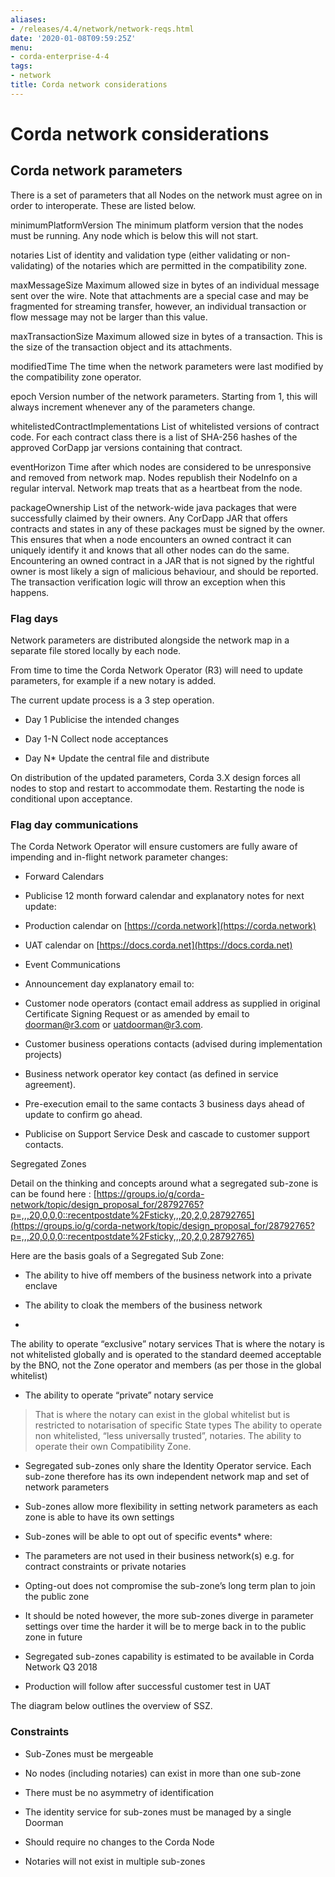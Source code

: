 ```yaml
---
aliases:
- /releases/4.4/network/network-reqs.html
date: '2020-01-08T09:59:25Z'
menu:
- corda-enterprise-4-4
tags:
- network
title: Corda network considerations
---
```



# Corda network considerations


## Corda network parameters

There is a set of parameters that all Nodes on the network must agree on in order to interoperate. These are listed below.



minimumPlatformVersion
The minimum platform version that the nodes must be running. Any node which is below this will not start.


notaries
List of identity and validation type (either validating or non-validating) of the notaries which are permitted in the compatibility zone.


maxMessageSize
Maximum allowed size in bytes of an individual message sent over the wire. Note that attachments are a special case and may be fragmented for streaming transfer, however, an individual transaction or flow message may not be larger than this value.


maxTransactionSize
Maximum allowed size in bytes of a transaction. This is the size of the transaction object and its attachments.


modifiedTime
The time when the network parameters were last modified by the compatibility zone operator.


epoch
Version number of the network parameters. Starting from 1, this will always increment whenever any of the parameters change.


whitelistedContractImplementations
List of whitelisted versions of contract code. For each contract class there is a list of SHA-256 hashes of the approved CorDapp jar versions containing that contract.


eventHorizon
Time after which nodes are considered to be unresponsive and removed from network map. Nodes republish their NodeInfo on a regular interval. Network map treats that as a heartbeat from the node.


packageOwnership
List of the network-wide java packages that were successfully claimed by their owners. Any CorDapp JAR that offers contracts and states in any of these packages must be signed by the owner. This ensures that when a node encounters an owned contract it can uniquely identify it and knows that all other nodes can do the same. Encountering an owned contract in a JAR that is not signed by the rightful owner is most likely a sign of malicious behaviour, and should be reported. The transaction verification logic will throw an exception when this happens.


### Flag days

Network parameters are distributed alongside the network map in a separate file stored locally by each node.

From time to time the Corda Network Operator (R3) will need to update parameters, for example if a new notary is added.

The current update process is a 3 step operation.


* Day 1 Publicise the intended changes


* Day 1-N Collect node acceptances


* Day N* Update the central file and distribute


On distribution of the updated parameters, Corda 3.X design forces all nodes to stop and restart to accommodate them. Restarting the node is conditional upon acceptance.


### Flag day communications

The Corda Network Operator will ensure customers are fully aware of impending and in-flight network parameter changes:


* Forward Calendars



* Publicise 12 month forward calendar and explanatory notes for next update:


* Production calendar on [https://corda.network](https://corda.network)


* UAT calendar on [https://docs.corda.net](https://docs.corda.net)



* Event Communications



* Announcement day explanatory email to:



* Customer node operators (contact email address as supplied in original Certificate Signing Request or as amended by email to [doorman@r3.com](mailto:doorman@r3.com) or [uatdoorman@r3.com](mailto:uatdoorman@r3.com).


* Customer business operations contacts (advised during implementation projects)


* Business network operator key contact (as defined in service agreement).



* Pre-execution email to the same contacts 3 business days ahead of update to confirm go ahead.


* Publicise on Support Service Desk and cascade to customer support contacts.


Segregated Zones

Detail on the thinking and concepts around what a segregated sub-zone is can be found here : [https://groups.io/g/corda-network/topic/design_proposal_for/28792765?p=,,,20,0,0,0::recentpostdate%2Fsticky,,,20,2,0,28792765](https://groups.io/g/corda-network/topic/design_proposal_for/28792765?p=,,,20,0,0,0::recentpostdate%2Fsticky,,,20,2,0,28792765)

Here are the basis goals of a Segregated Sub Zone:


* The ability to hive off members of the business network into a private enclave


* The ability to cloak the members of the business network


* 

The ability to operate “exclusive” notary services
That is where the notary is not whitelisted globally and is operated to the standard deemed acceptable by the BNO, not the Zone operator and members (as per those in the global whitelist)


* The ability to operate “private” notary service

> 
> That is where the notary can exist in the global whitelist but is restricted to notarisation of specific State types
>                                 The ability to operate non whitelisted, “less universally trusted”, notaries.
>                                 The ability to operate their own Compatibility Zone.


* Segregated sub-zones only share the Identity Operator service. Each sub-zone therefore has its own independent network map and set of network parameters


* Sub-zones allow more flexibility in setting network parameters as each zone is able to have its own settings


* Sub-zones will be able to opt out of specific events* where:



* The parameters are not used in their business network(s) e.g. for contract constraints or private notaries


* Opting-out does not compromise the sub-zone’s long term plan to join the public zone



* It should be noted however, the more sub-zones diverge in parameter settings over time the harder it will be to merge back in to the public zone in future


* Segregated sub-zones capability is estimated to be available in Corda Network Q3 2018


* Production will follow after successful customer test in UAT


The diagram below outlines the overview of SSZ.


### Constraints


* Sub-Zones must be mergeable


* No nodes (including notaries) can exist in more than one sub-zone


* There must be no asymmetry of identification


* The identity service for sub-zones must be managed by a single Doorman


* Should require no changes to the Corda Node


* Notaries will not exist in multiple sub-zones



